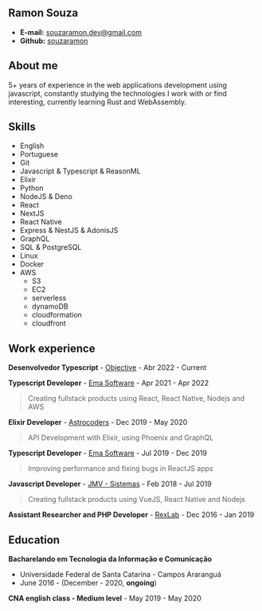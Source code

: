 ## Ramon Souza

- **E-mail:** souzaramon.dev@gmail.com<br>
- **Github:** [souzaramon](https://github.com/souzaramon)

## About me

5+ years of experience in the web applications development using javascript, constantly studying the technologies I work with or find interesting, currently learning Rust and WebAssembly.

## Skills

- English
- Portuguese
- Git
- Javascript & Typescript & ReasonML
- Elixir
- Python
- NodeJS & Deno
- React
- NextJS
- React Native
- Express & NestJS & AdonisJS
- GraphQL
- SQL & PostgreSQL
- Linux
- Docker
- AWS
  - S3
  - EC2
  - serverless
  - dynamoDB
  - cloudformation
  - cloudfront

## Work experience

**Desenvolvedor Typescript** - [Objective](https://www.objective.com.br/) - Abr 2022 - Current<br>

**Typescript Developer** - [Ema Software](https://ema.net.br/) - Apr 2021 - Apr 2022<br>

> Creating fullstack products using React, React Native, Nodejs and AWS

**Elixir Developer** - [Astrocoders](https://astrocoders.com/) - Dec 2019 - May 2020<br>

> API Development with Elixir, using Phoenix and GraphQL

**Typescript Developer** - [Ema Software](https://ema.net.br/) - Jul 2019 - Dec 2019<br>

> Improving performance and fixing bugs in ReactJS apps

**Javascript Developer** - [JMV - Sistemas](sgap.com.br) - Feb 2018 - Jul 2019<br>

> Creating fullstack products using VueJS, React Native and Nodejs

**Assistant Researcher and PHP Developer** - [RexLab](rexlab.ufsc.br) - Dec 2016 - Jan 2019<br>

## Education

**Bacharelando em Tecnologia da Informação e Comunicação**

- Universidade Federal de Santa Catarina - Campos Araranguá
- June 2016 - (December - 2020, **ongoing**)

**CNA english class - Medium level** - May 2019 - May 2020
